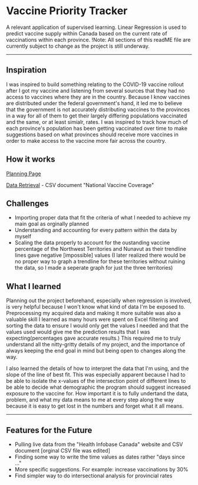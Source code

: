 
# Vaccine Priority Tracker
A relevant application of supervised learning. Linear Regression is used to predict vaccine supply within Canada based on the current rate of vaccinations within each province. 
!Note: All sections of this readME file are currently subject to change as the project is still underway. 

<hr>

## Inspiration 
I was inspired to build something relating to the COVID-19 vaccine rollout after I got my vaccine and listening from several sources that they had no access to vaccines where they are in the country. Because I know vaccines are distributed under the federal government's hand, it led me to believe that the government is not accurately distributing vaccines to the provinces in a way for all of them to get their largely differing populations vaccinated and the same, or at least simialr, rates. I was inspired to track how much of each province's population has been getting vaccinated over time to make suggestions based on what provinces should receive more vaccines in order to make access to the vaccine more fair across the country. 

## How it works
<a href="https://github.com/Lujaina-E/Supervised-Learning-Predictions/blob/main/COVID%20Vaccine%20Rate%20Predictor%20Action%20Plan.pdf">Planning Page</a>

 <a href="https://health-infobase.canada.ca/covid-19/vaccination-coverage/">Data Retrieval</a> - CSV document "National Vaccine Coverage"

## Challenges
- Importing proper data that fit the criteria of what I needed to achieve my main goal as orginally planned
- Understanding and accounting for every pattern within the data by myself
- Scaling the data properly to account for the oustanding vaccine percentage of the Northwest Territories and Nunavut as their trendline lines gave negative [impossible] values (I later realized there would be no proper way to graph a trendline for these territories without ruining the data, so I made a seperate graph for just the three territories)

## What I learned
Planning out the project beforehand, especially when regression is involved, is very helpful because I won't know what kind of data I'm be exposed to. Preprocessing my acquired data and making it more suitable was also a valuable skill I learned as many hours were spent on Excel filtering and sorting the data to ensure I would only get the values I needed and that the values used would give me the prediction results that I was expecting(percentages gave accurate results.) This required me to truly understand all the nitty-gritty details of my project, and the importance of always keeping the end goal in mind but being open to changes along the way. 

I also learned the details of how to interpret the data that I'm using, and the slope of the line of best fit. This was especially apparent because I had to be able to isolate the x-values of the intersection point of different lines to be able to decide what demographic the program should suggest increased exposure to the vaccine for. 
How important it is to fully undertand the data, problem, and what my data means to me at every step along the way because it is easy to get lost in the numbers and forget what it all means. 

<hr>

## Features for the Future
- Pulling live data from the "Health Infobase Canada" website and CSV document [orginal CSV file was edited]
- Finding some way to write the time values as dates rather "days since ..."
- More specific suggestions. For example: increase vaccinations by 30%
- Find simpler way to do intersectional analysis for provincial rates
